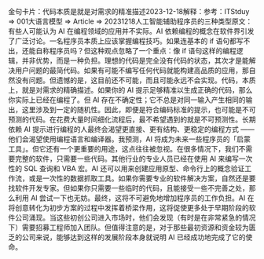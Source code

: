 

金句卡片：代码本质是就是对需求的精准描述2023-12-18解释：参考：ITStduy => 001大语言模型 => Article => 20231218人工智能辅助程序员的三种类型原文：有些人可能认为 AI 在编程领域的应用并不实际。AI 依赖编程的概念在软件界引发了广泛讨论。一名程序员本质上应该掌握编程技巧。如果连基本的 if 语句都写不出，还能自称程序员吗？但这种观点忽略了一个重点：像 if 语句这样的编程逻辑，并非优势，而是一种负担。理想的代码是完全没有代码的状态，其次才是能解决用户问题的最简代码。如果有可能不编写任何代码就能构建高品质的应用，那自然没有问题。但遗憾的是，这目前还不可能，而且可能永远不会实现。代码，本质上，就是对需求的精确描述。如果你的 AI 提示足够精准以生成正确的代码，那么你实际上已经在编程了。但 AI 存在不确定性；它不总是对同一输入产生相同的输出，这里涉及到一定的随机性。因此，即便是符合编码标准的提示，也可能是不可预测的代码。在花费大量时间细化流程后，最不希望遇到的就是不可预测性。长期依赖 AI 提示进行编程的人最终会渴望更直接、更有结构、更稳定的编程方式 —— 他们会渴望使用编程语言和编译器。我预测，AI 将成为未来一些程序员的「启蒙工具」。但它还有一个更重要的用途，这点往往被忽视。在很多情况下，我们不需要完整的软件，只需要一些代码。其他行业的专业人员已经在使用 AI 来编写一次性的 SQL 查询和 VBA 宏。AI 还可以用来创建应用原型、命令行上的概念验证工作流，或是一次性的数据抓取工具。如果你需要专业的软件解决方案，自然还是要找软件开发专家。但如果你只需要一些临时的代码，且能接受一些不完善之处，那么利用 AI 尝试一下也无妨。最终，这将不可避免地增加程序员的工作负担。AI 在将创意转化为初步方案的过程中发挥着桥梁作用，这将促使更多处于早期阶段的软件公司涌现。当这些初创公司进入市场时，他们会发现（有时是在非常紧急的情况下）需要招募工程师加入团队。但值得注意的是，对于那些最初资源和资金较为匮乏的公司来说，能够达到这样的发展阶段本身就说明 AI 已经成功地完成了它的使命。